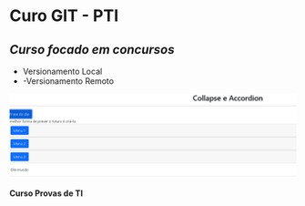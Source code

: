 # Curo GIT - PTI
## _Curso focado em concursos_

- Versionamento Local
- -Versionamento Remoto

![](img.png)

**Curso Provas de TI**